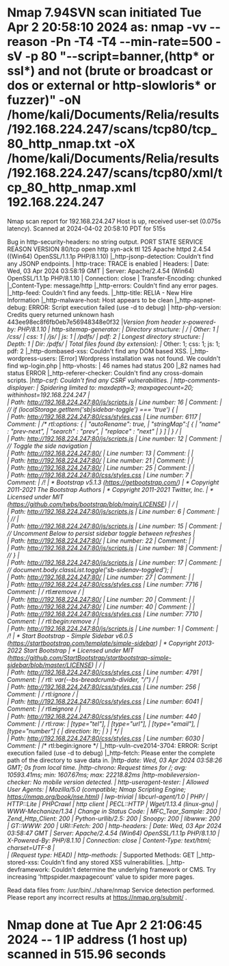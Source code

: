 # Nmap 7.94SVN scan initiated Tue Apr  2 20:58:10 2024 as: nmap -vv --reason -Pn -T4 -T4 --min-rate=500 -sV -p 80 "--script=banner,(http* or ssl*) and not (brute or broadcast or dos or external or http-slowloris* or fuzzer)" -oN /home/kali/Documents/Relia/results/192.168.224.247/scans/tcp80/tcp_80_http_nmap.txt -oX /home/kali/Documents/Relia/results/192.168.224.247/scans/tcp80/xml/tcp_80_http_nmap.xml 192.168.224.247
Nmap scan report for 192.168.224.247
Host is up, received user-set (0.075s latency).
Scanned at 2024-04-02 20:58:10 PDT for 515s

Bug in http-security-headers: no string output.
PORT   STATE SERVICE REASON          VERSION
80/tcp open  http    syn-ack ttl 125 Apache httpd 2.4.54 ((Win64) OpenSSL/1.1.1p PHP/8.1.10)
|_http-jsonp-detection: Couldn't find any JSONP endpoints.
| http-trace: TRACE is enabled
| Headers:
| Date: Wed, 03 Apr 2024 03:58:19 GMT
| Server: Apache/2.4.54 (Win64) OpenSSL/1.1.1p PHP/8.1.10
| Connection: close
| Transfer-Encoding: chunked
|_Content-Type: message/http
|_http-errors: Couldn't find any error pages.
|_http-feed: Couldn't find any feeds.
|_http-title: RELIA - New Hire Information
|_http-malware-host: Host appears to be clean
|_http-aspnet-debug: ERROR: Script execution failed (use -d to debug)
| http-php-version: Credits query returned unknown hash 443ee98ec8f6fb0eb7e56948348e0f32
|_Version from header x-powered-by: PHP/8.1.10
| http-sitemap-generator: 
|   Directory structure:
|     /
|       Other: 1
|     /css/
|       css: 1
|     /js/
|       js: 1
|     /pdfs/
|       pdf: 2
|   Longest directory structure:
|     Depth: 1
|     Dir: /pdfs/
|   Total files found (by extension):
|_    Other: 1; css: 1; js: 1; pdf: 2
|_http-dombased-xss: Couldn't find any DOM based XSS.
|_http-wordpress-users: [Error] Wordpress installation was not found. We couldn't find wp-login.php
| http-vhosts: 
| 46 names had status 200
|_82 names had status ERROR
|_http-referer-checker: Couldn't find any cross-domain scripts.
|_http-csrf: Couldn't find any CSRF vulnerabilities.
| http-comments-displayer: 
| Spidering limited to: maxdepth=3; maxpagecount=20; withinhost=192.168.224.247
|     
|     Path: http://192.168.224.247:80/js/scripts.js
|     Line number: 16
|     Comment: 
|          // if (localStorage.getItem('sb|sidebar-toggle') === 'true') {
|     
|     Path: http://192.168.224.247:80/css/styles.css
|     Line number: 6117
|     Comment: 
|         /* rtl:options: {
|           "autoRename": true,
|           "stringMap":[ {
|             "name"    : "prev-next",
|             "search"  : "prev",
|             "replace" : "next"
|           } ]
|         } */
|     
|     Path: http://192.168.224.247:80/js/scripts.js
|     Line number: 12
|     Comment: 
|          // Toggle the side navigation
|     
|     Path: http://192.168.224.247:80/
|     Line number: 13
|     Comment: 
|         <!-- Sidebar-->
|     
|     Path: http://192.168.224.247:80/
|     Line number: 21
|     Comment: 
|         <!-- <a class="list-group-item list-group-item-action list-group-item-light p-3" href="#!">Laptop and Mobile Phone</a> -->
|     
|     Path: http://192.168.224.247:80/
|     Line number: 25
|     Comment: 
|         <!-- Page content wrapper-->
|     
|     Path: http://192.168.224.247:80/css/styles.css
|     Line number: 7
|     Comment: 
|         /*!
|          * Bootstrap v5.1.3 (https://getbootstrap.com/)
|          * Copyright 2011-2021 The Bootstrap Authors
|          * Copyright 2011-2021 Twitter, Inc.
|          * Licensed under MIT (https://github.com/twbs/bootstrap/blob/main/LICENSE)
|          */
|     
|     Path: http://192.168.224.247:80/js/scripts.js
|     Line number: 6
|     Comment: 
|         
|         // 
|     
|     Path: http://192.168.224.247:80/js/scripts.js
|     Line number: 15
|     Comment: 
|          // Uncomment Below to persist sidebar toggle between refreshes
|     
|     Path: http://192.168.224.247:80/
|     Line number: 22
|     Comment: 
|         <!-- <a class="list-group-item list-group-item-action list-group-item-light p-3" href="#!">A word from the CEO</a> -->
|     
|     Path: http://192.168.224.247:80/js/scripts.js
|     Line number: 18
|     Comment: 
|          // }
|     
|     Path: http://192.168.224.247:80/js/scripts.js
|     Line number: 17
|     Comment: 
|          //     document.body.classList.toggle('sb-sidenav-toggled');
|     
|     Path: http://192.168.224.247:80/
|     Line number: 27
|     Comment: 
|         <!-- Top navigation-->
|     
|     Path: http://192.168.224.247:80/css/styles.css
|     Line number: 7716
|     Comment: 
|         /* rtl:end:remove */
|     
|     Path: http://192.168.224.247:80/
|     Line number: 20
|     Comment: 
|         <!-- <a class="list-group-item list-group-item-action list-group-item-light p-3" href="/pdfs/New-Hire-Form.pdf">New Hire Form</a> -->
|     
|     Path: http://192.168.224.247:80/
|     Line number: 40
|     Comment: 
|         <!-- Page content-->
|     
|     Path: http://192.168.224.247:80/css/styles.css
|     Line number: 7710
|     Comment: 
|         /* rtl:begin:remove */
|     
|     Path: http://192.168.224.247:80/js/scripts.js
|     Line number: 1
|     Comment: 
|         /*!
|         * Start Bootstrap - Simple Sidebar v6.0.5 (https://startbootstrap.com/template/simple-sidebar)
|         * Copyright 2013-2022 Start Bootstrap
|         * Licensed under MIT (https://github.com/StartBootstrap/startbootstrap-simple-sidebar/blob/master/LICENSE)
|         */
|     
|     Path: http://192.168.224.247:80/css/styles.css
|     Line number: 4791
|     Comment: 
|         /* rtl: var(--bs-breadcrumb-divider, "/") */
|     
|     Path: http://192.168.224.247:80/css/styles.css
|     Line number: 256
|     Comment: 
|         /* rtl:ignore */
|     
|     Path: http://192.168.224.247:80/css/styles.css
|     Line number: 6041
|     Comment: 
|         /* rtl:end:ignore */
|     
|     Path: http://192.168.224.247:80/css/styles.css
|     Line number: 440
|     Comment: 
|         /* rtl:raw:
|         [type="tel"],
|         [type="url"],
|         [type="email"],
|         [type="number"] {
|           direction: ltr;
|         }
|         */
|     
|     Path: http://192.168.224.247:80/css/styles.css
|     Line number: 6030
|     Comment: 
|_        /* rtl:begin:ignore */
|_http-vuln-cve2014-3704: ERROR: Script execution failed (use -d to debug)
|_http-fetch: Please enter the complete path of the directory to save data in.
|_http-date: Wed, 03 Apr 2024 03:58:26 GMT; 0s from local time.
|_http-chrono: Request times for /; avg: 10593.41ms; min: 1607.67ms; max: 22218.82ms
|_http-mobileversion-checker: No mobile version detected.
| http-useragent-tester: 
|   Allowed User Agents: 
|     Mozilla/5.0 (compatible; Nmap Scripting Engine; https://nmap.org/book/nse.html)
|     lwp-trivial
|     libcurl-agent/1.0
|     PHP/
|     HTTP::Lite
|     PHPCrawl
|     http client
|     PECL::HTTP
|     Wget/1.13.4 (linux-gnu)
|     WWW-Mechanize/1.34
|   Change in Status Code: 
|     MFC_Tear_Sample: 200
|     Zend_Http_Client: 200
|     Python-urllib/2.5: 200
|     Snoopy: 200
|     libwww: 200
|     GT::WWW: 200
|_    URI::Fetch: 200
| http-headers: 
|   Date: Wed, 03 Apr 2024 03:58:47 GMT
|   Server: Apache/2.4.54 (Win64) OpenSSL/1.1.1p PHP/8.1.10
|   X-Powered-By: PHP/8.1.10
|   Connection: close
|   Content-Type: text/html; charset=UTF-8
|   
|_  (Request type: HEAD)
| http-methods: 
|_  Supported Methods: GET
|_http-stored-xss: Couldn't find any stored XSS vulnerabilities.
|_http-devframework: Couldn't determine the underlying framework or CMS. Try increasing 'httpspider.maxpagecount' value to spider more pages.

Read data files from: /usr/bin/../share/nmap
Service detection performed. Please report any incorrect results at https://nmap.org/submit/ .
# Nmap done at Tue Apr  2 21:06:45 2024 -- 1 IP address (1 host up) scanned in 515.96 seconds
